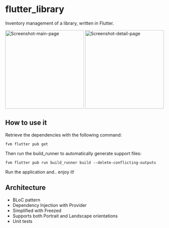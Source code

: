 # flutter_library

Inventory management of a library, written in Flutter.

<a href="https://ibb.co/WcBc03R"><img src="https://i.ibb.co/NLWLr3G/Screenshot-main-page.png" width="250" alt="Screenshot-main-page" border="0"></a>
<a href="https://ibb.co/W0pGg8V"><img src="https://i.ibb.co/ypBdWv4/Screenshot-detail-page.png" width="250" alt="Screenshot-detail-page" border="0"></a>

## How to use it
Retrieve the dependencies with the following command:
```terminal
fvm flutter pub get
```

Then run the build_runner to automatically generate support files:
```terminal
fvm flutter pub run build_runner build --delete-conflicting-outputs 
```

Run the application and.. enjoy it!

## Architecture
* BLoC pattern
* Dependency Injection with Provider
* Simplified with Freezed
* Supports both Portrait and Landscape orientations
* Unit tests
